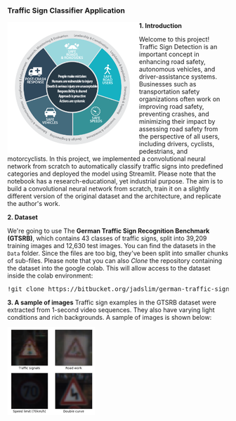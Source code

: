 ### Traffic Sign Classifier Application

<img src='https://github.com/Kiana-Jafari/Traffic-Sign-Classifier-Application/blob/main/Analysis/Safe-System.png' width='300' height='300' align=left></img>

**1. Introduction**

Welcome to this project! Traffic Sign Detection is an important concept in enhancing road safety, autonomous vehicles, and driver-assistance systems. Businesses such as transportation safety organizations often work on improving road safety, preventing crashes, and minimizing their impact by assessing road safety from the perspective of all users, including drivers, cyclists, pedestrians, and motorcyclists. In this project, we implemented a convolutional neural network from scratch to automatically classify traffic signs into predefined categories and deployed the model using Streamlit. Please note that the notebook has a research-educational, yet industrial purpose. The aim is to build a convolutional neural network from scratch, train it on a slightly different version of the original dataset and the architecture, and replicate the author's work.

**2. Dataset**

We're going to use The **German Traffic Sign Recognition Benchmark (GTSRB)**, which contains 43 classes of traffic signs, split into 39,209 training images and 12,630 test images. You can find the datasets in the `Data` folder. Since the files are too big, they've been split into smaller chunks of sub-files. Please note that you can also *Clone* the repository containing the dataset into the google colab. This will allow access to the dataset inside the colab environment:

<pre>!git clone https://bitbucket.org/jadslim/german-traffic-signs</pre>

**3. A sample of images**
Traffic sign examples in the GTSRB dataset were extracted from 1-second video sequences. They also have varying light conditions and rich backgrounds. A sample of images is shown below:

<img src='https://github.com/Kiana-Jafari/Traffic-Sign-Classifier-Application/blob/main/Analysis/sample.png' width='200' height='200'></img>
